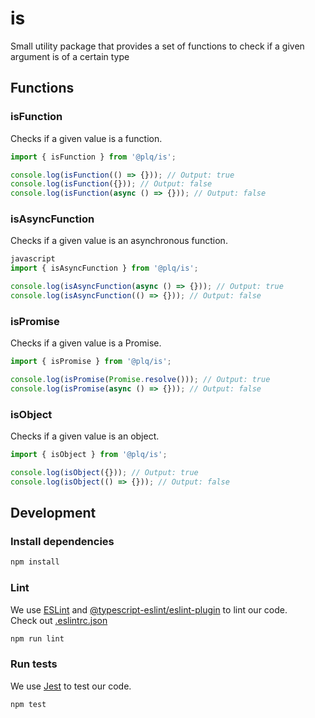 # is
Small utility package that provides a set of functions to check if a given argument is of a certain type

## Functions

### isFunction

Checks if a given value is a function.

```javascript
import { isFunction } from '@plq/is';

console.log(isFunction(() => {})); // Output: true
console.log(isFunction({})); // Output: false
console.log(isFunction(async () => {})); // Output: false
```

### isAsyncFunction

Checks if a given value is an asynchronous function.

```javascript
javascript
import { isAsyncFunction } from '@plq/is';

console.log(isAsyncFunction(async () => {})); // Output: true
console.log(isAsyncFunction(() => {})); // Output: false
```

### isPromise

Checks if a given value is a Promise.

```javascript
import { isPromise } from '@plq/is';

console.log(isPromise(Promise.resolve())); // Output: true
console.log(isPromise(async () => {})); // Output: false
```

### isObject

Checks if a given value is an object.

```javascript
import { isObject } from '@plq/is';

console.log(isObject({})); // Output: true
console.log(isObject(() => {})); // Output: false
```

## Development

### Install dependencies

```bash
npm install
```

### Lint

We use [ESLint](https://eslint.org/) and [@typescript-eslint/eslint-plugin](https://www.npmjs.com/package/@typescript-eslint/eslint-plugin) to lint our code.
</br>
Check out [.eslintrc.json](https://github.com/Akurganow/array-functions/blob/main/.eslintrc.json)

```bash
npm run lint
```

### Run tests

We use [Jest](https://jestjs.io/) to test our code.

```bash
npm test
```

